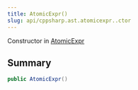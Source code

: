 ```yaml
---
title: AtomicExpr()
slug: api/cppsharp.ast.atomicexpr..ctor
---
```

Constructor in [AtomicExpr](/api/cppsharp/ast/atomicexpr)

## Summary



```csharp
public AtomicExpr()
```

